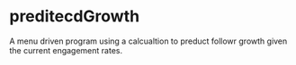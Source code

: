 # preditecdGrowth
A menu driven program using a calcualtion to preduct followr growth given the current engagement rates. 
